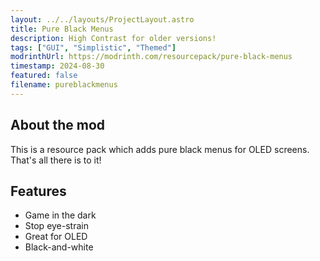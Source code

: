 ```yaml
---
layout: ../../layouts/ProjectLayout.astro
title: Pure Black Menus
description: High Contrast for older versions!
tags: ["GUI", "Simplistic", "Themed"]
modrinthUrl: https://modrinth.com/resourcepack/pure-black-menus
timestamp: 2024-08-30
featured: false
filename: pureblackmenus
---
```


## About the mod

This is a resource pack which adds pure black menus for OLED screens. That's all there is to it!

## Features

- Game in the dark
- Stop eye-strain
- Great for OLED
- Black-and-white